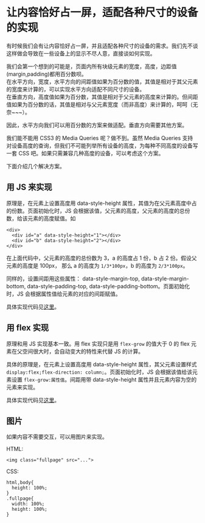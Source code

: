 # 让内容恰好占一屏，适配各种尺寸的设备的实现
有时候我们会有让内容恰好占一屏，并且适配各种尺寸的设备的需求。我们先不谈这样做会导致在一些设备上的显示不尽人意，直接谈如何实现。

我们会第一个想到的可能是，页面内所有块级元素的宽度，高度，边距值(margin,padding)都用百分数呗。  
在水平方向，宽度，水平方向的间距值如果为百分数的值，其值是相对于其父元素的宽度来计算的，可以实现水平方向适配不同尺寸的设备。  
在垂直方向，高度值如果为百分数，其值是相对于父元素的高度来计算的。但间距值如果为百分数的话，其值是相对与父元素宽度（而非高度）来计算的，呵呵（无奈~~~）。  

因此，水平方向我们可以用百分数的方案来做适配。垂直方向需要其他方案。

我们能不能用 CSS3 的 Media Queries 呢？做不到。虽然 Media Queries 支持对设备高度的查询，但我们不可能列举所有设备的高度，为每种不同高度的设备写一套 CSS 吧。如果只需兼容几种高度的设备，可以考虑这个方案。

下面介绍几个解决方案。

## 用 JS 来实现
原理是，在元素上设置高度用 data-style-height 属性，其值为在父元素高度中占的份数。页面初始化时，JS 会根据该值，父元素的高度，父元素的高度的总份数，给该元素的高度赋值。如
```
<div>
  <div id="a" data-style-height="1"></div>
  <div id="b" data-style-height="2"></div>
</div>
```

在上面代码中，父元素的高度的总份数为 3，a 的高度占 1 份，b 占 2 份。假设父元素的高度是 100px， 那么 a 的高度为 `1/3*100px`，b 的高度为 `2/3*100px`。

同样的，设置间距用这些属性： data-style-margin-top, data-style-margin-bottom, data-style-padding-top, data-style-padding-bottom。页面初始化时，JS 会根据属性值给元素的对应的间距赋值。

具体实现代码见[这里](use-js.html)。

## 用 flex 实现
原理和用 JS 实现基本一致。用 flex 实现只是用 `flex-grow` 的值大于 0 的 flex 元素在父空间很大时，会自动变大的特性来代替 JS 的计算。

具体的原理是，在元素上设置高度用 data-style-height 属性，其父元素设置样式 `display:flex;flex-direction: column;`。页面初始化时，JS 会根据该值给该元素设置 `flex-grow:属性值`。间距用带 data-style-height 属性并且元素内容为空的元素来实现。

具体实现代码见[这里](use-flex.html)。

## 图片
如果内容不需要交互，可以用图片来实现。

HTML:

```
<img class="fullpage" src="...">
```

CSS:

```
html,body{
  height: 100%;
}
.fullpage{
  width: 100%;
  height: 100%;
}

```
